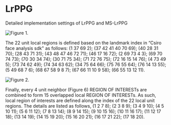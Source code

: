 # LrPPG
Detailed implementation settings of LrPPG and MS-LrPPG

![Figure 1.](https://user-images.githubusercontent.com/3102772/28667872-f392f46a-72ff-11e7-935b-933d33011583.png)

The 22 unit local regions is defined based on the landmark index in “Csiro face analysis sdk" as follows: (1 37 69 2); (37 42 41 40 70 69); (40 28 31 70); (28 43 71 31); (43 48 47 46 72 71); (46 17 16 72); (2 69 73 4 3); (69 70 74 73); (70 30 34 74); (30 71 75 34); (71 72 76 75); (72 16 15 14 76); (4 73 49 5); (73 74 62 49); (74 34 63 62); (34 75 64 66); (75 76 55 64); (76 14 13 55); (5 49 68 7 6); (68 67 58 9 8 7); (67 66 11 10 9 58); (66 55 13 12 11).


![Figure 2.](https://user-images.githubusercontent.com/3102772/28668093-e258c85e-7300-11e7-8c24-8700070140c6.png)


Finally, every 4 unit neighbor (Figure 6) REGION OF INTERESTs are combined to form 15 overlapped local REGION OF INTERESTs. As such, local region of interests are defined along the index of the 22 local unit regions. The details are listed as follows, (1 2 7 8); (2 3 8 9); (3 4 9 10); (4 5 10 11); (5 6 11 12); (7 8 13 14); (8 9 14 15); (9 10 15 16); (10 11 16 17); (11 12 17 18); (13 14 19); (14 15 19 20); (15 16 20 21); (16 17 21 22); (17 18 20).
